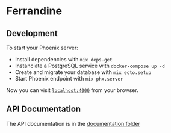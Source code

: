 # Ferrandine

## Development

To start your Phoenix server:

  * Install dependencies with `mix deps.get`
  * Instanciate a PostgreSQL service with `docker-compose up -d`
  * Create and migrate your database with `mix ecto.setup`
  * Start Phoenix endpoint with `mix phx.server`

Now you can visit [`localhost:4000`](http://localhost:4000) from your browser.

## API Documentation

The API documentation is in the [documentation folder](https://github.com/ferrandine/api-p/tree/master/documentation)
